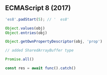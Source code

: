 ECMAScript 8 (2017)
-

````js
'es8'.padStart(5); // '  es8'

Object.values(obj)
Object.entries(obj)

Object.getOwnPropertyDescriptor(obj, 'prop')

// added SharedArrayBuffer type

Promise.all()

const res = await func().catch()
````
